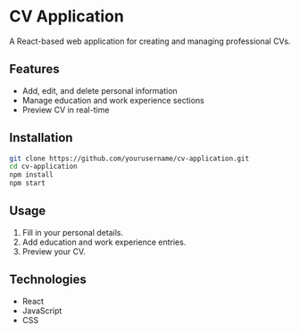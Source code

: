 # CV Application

A React-based web application for creating and managing professional CVs.

## Features

- Add, edit, and delete personal information
- Manage education and work experience sections
- Preview CV in real-time

## Installation

```bash
git clone https://github.com/yourusername/cv-application.git
cd cv-application
npm install
npm start
```

## Usage

1. Fill in your personal details.
2. Add education and work experience entries.
3. Preview your CV.

## Technologies

- React
- JavaScript
- CSS
